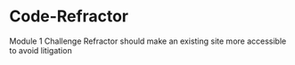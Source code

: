 # Code-Refractor
Module 1 Challenge
Refractor should make an existing site more accessible to avoid litigation
